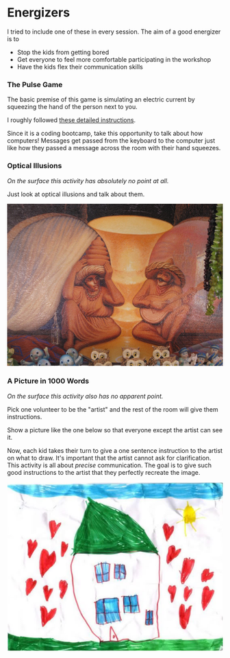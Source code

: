 # Energizers

I tried to include one of these in every session. The aim of a good energizer is to
* Stop the kids from getting bored
* Get everyone to feel more comfortable participating in the workshop
* Have the kids flex their communication skills

### The Pulse Game

The basic premise of this game is simulating an electric current by squeezing the hand of the person next to you.

I roughly followed [these detailed instructions](http://www.group-games.com/action-games/pulse-game.html).

Since it is a coding bootcamp, take this opportunity to talk about how computers! Messages get passed from the keyboard to the computer just like how they passed a message across the room with their hand squeezes.

### Optical Illusions

_On the surface this activity has absolutely no point at all._

Just look at optical illusions and talk about them.

<p align="center">
    <img src="illusion.jpg">
</p>

### A Picture in 1000 Words

_On the surface this activity also has no apparent point._

Pick one volunteer to be the "artist" and the rest of the room will give them instructions.

Show a picture like the one below so that everyone except the artist can see it.

Now, each kid takes their turn to give a one sentence instruction to the artist on what to draw.
It's important that the artist cannot ask for clarification. This activity is all about _precise_ communication. The goal is to give such good instructions to the artist that they perfectly recreate the image.

<p align="center">
    <img src="house.jpg">
</p>
